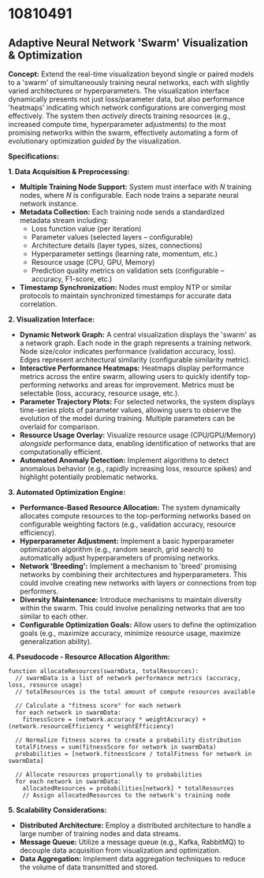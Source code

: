 # 10810491

## Adaptive Neural Network 'Swarm' Visualization & Optimization

**Concept:** Extend the real-time visualization beyond single or paired models to a 'swarm' of simultaneously training neural networks, each with slightly varied architectures or hyperparameters. The visualization interface dynamically presents not just loss/parameter data, but also performance 'heatmaps' indicating which network configurations are converging most effectively. The system then *actively* directs training resources (e.g., increased compute time, hyperparameter adjustments) *to* the most promising networks within the swarm, effectively automating a form of evolutionary optimization *guided by* the visualization.

**Specifications:**

**1. Data Acquisition & Preprocessing:**

*   **Multiple Training Node Support:** System must interface with *N* training nodes, where *N* is configurable. Each node trains a separate neural network instance.
*   **Metadata Collection:** Each training node sends a standardized metadata stream including:
    *   Loss function value (per iteration)
    *   Parameter values (selected layers – configurable)
    *   Architecture details (layer types, sizes, connections)
    *   Hyperparameter settings (learning rate, momentum, etc.)
    *   Resource usage (CPU, GPU, Memory)
    *   Prediction quality metrics on validation sets (configurable – accuracy, F1-score, etc.)
*   **Timestamp Synchronization:**  Nodes must employ NTP or similar protocols to maintain synchronized timestamps for accurate data correlation.

**2. Visualization Interface:**

*   **Dynamic Network Graph:** A central visualization displays the 'swarm' as a network graph. Each node in the graph represents a training network.  Node size/color indicates performance (validation accuracy, loss).  Edges represent architectural similarity (configurable similarity metric).
*   **Interactive Performance Heatmaps:**  Heatmaps display performance metrics across the entire swarm, allowing users to quickly identify top-performing networks and areas for improvement.  Metrics must be selectable (loss, accuracy, resource usage, etc.).
*   **Parameter Trajectory Plots:**  For selected networks, the system displays time-series plots of parameter values, allowing users to observe the evolution of the model during training.  Multiple parameters can be overlaid for comparison.
*   **Resource Usage Overlay:** Visualize resource usage (CPU/GPU/Memory) *alongside* performance data, enabling identification of networks that are computationally efficient.
*   **Automated Anomaly Detection:**  Implement algorithms to detect anomalous behavior (e.g., rapidly increasing loss, resource spikes) and highlight potentially problematic networks.

**3. Automated Optimization Engine:**

*   **Performance-Based Resource Allocation:**  The system dynamically allocates compute resources to the top-performing networks based on configurable weighting factors (e.g., validation accuracy, resource efficiency).
*   **Hyperparameter Adjustment:**  Implement a basic hyperparameter optimization algorithm (e.g., random search, grid search) to automatically adjust hyperparameters of promising networks.
*   **Network 'Breeding':**  Implement a mechanism to 'breed' promising networks by combining their architectures and hyperparameters.  This could involve creating new networks with layers or connections from top performers.
*   **Diversity Maintenance:**  Introduce mechanisms to maintain diversity within the swarm.  This could involve penalizing networks that are too similar to each other.
*   **Configurable Optimization Goals:** Allow users to define the optimization goals (e.g., maximize accuracy, minimize resource usage, maximize generalization ability).

**4.  Pseudocode - Resource Allocation Algorithm:**

```
function allocateResources(swarmData, totalResources):
  // swarmData is a list of network performance metrics (accuracy, loss, resource usage)
  // totalResources is the total amount of compute resources available

  // Calculate a "fitness score" for each network
  for each network in swarmData:
    fitnessScore = (network.accuracy * weightAccuracy) + (network.resourceEfficiency * weightEfficiency)

  // Normalize fitness scores to create a probability distribution
  totalFitness = sum(fitnessScore for network in swarmData)
  probabilities = [network.fitnessScore / totalFitness for network in swarmData]

  // Allocate resources proportionally to probabilities
  for each network in swarmData:
    allocatedResources = probabilities[network] * totalResources
    // Assign allocatedResources to the network's training node
```

**5. Scalability Considerations:**

*   **Distributed Architecture:**  Employ a distributed architecture to handle a large number of training nodes and data streams.
*   **Message Queue:** Utilize a message queue (e.g., Kafka, RabbitMQ) to decouple data acquisition from visualization and optimization.
*   **Data Aggregation:** Implement data aggregation techniques to reduce the volume of data transmitted and stored.